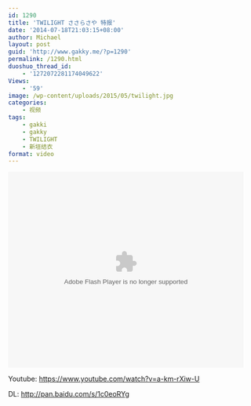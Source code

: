 ```yaml
---
id: 1290
title: 'TWILIGHT ささらさや 特报'
date: '2014-07-18T21:03:15+08:00'
author: Michael
layout: post
guid: 'http://www.gakky.me/?p=1290'
permalink: /1290.html
duoshuo_thread_id:
    - '1272072281174049622'
Views:
    - '59'
image: /wp-content/uploads/2015/05/twilight.jpg
categories:
    - 视频
tags:
    - gakki
    - gakky
    - TWILIGHT
    - 新垣结衣
format: video
---
```


<embed align="middle" allowfullscreen="allowfullscreen" allowscriptaccess="always" height="400" quality="high" src="http://player.youku.com/player.php/sid/XNzQyMzkyMDI0/v.swf" type="application/x-shockwave-flash" width="480"></embed>

Youtube: <https://www.youtube.com/watch?v=a-km-rXiw-U>

DL: <http://pan.baidu.com/s/1c0eoRYg>